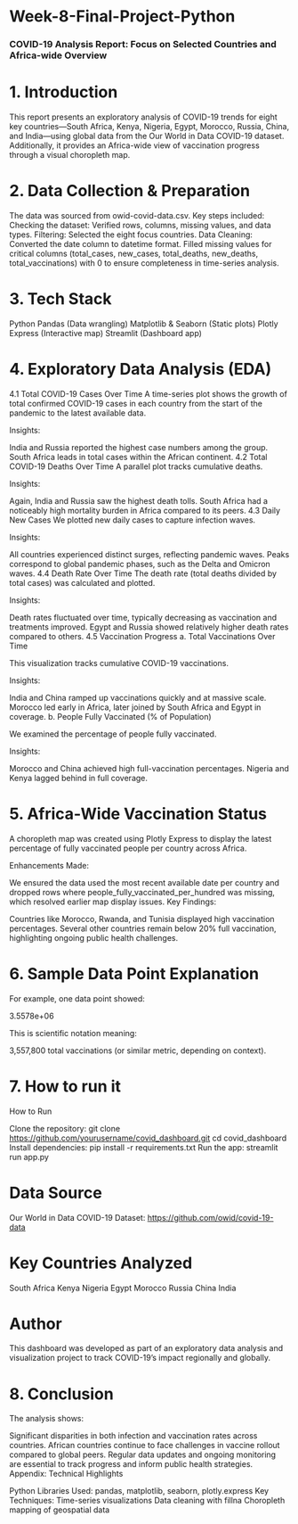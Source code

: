 # Week-8-Final-Project-Python

### COVID-19 Analysis Report: Focus on Selected Countries and Africa-wide Overview

# 1. Introduction

This report presents an exploratory analysis of COVID-19 trends for eight key countries—South Africa, Kenya, Nigeria, Egypt, Morocco, Russia, China, and India—using global data from the Our World in Data COVID-19 dataset. Additionally, it provides an Africa-wide view of vaccination progress through a visual choropleth map.

# 2. Data Collection & Preparation

The data was sourced from owid-covid-data.csv.
Key steps included:
Checking the dataset: Verified rows, columns, missing values, and data types.
Filtering: Selected the eight focus countries.
Data Cleaning:
Converted the date column to datetime format.
Filled missing values for critical columns (total_cases, new_cases, total_deaths, new_deaths, total_vaccinations) with 0 to ensure completeness in time-series analysis.

# 3. Tech Stack
Python
Pandas (Data wrangling)
Matplotlib & Seaborn (Static plots)
Plotly Express (Interactive map)
Streamlit (Dashboard app)


# 4. Exploratory Data Analysis (EDA)

4.1 Total COVID-19 Cases Over Time
A time-series plot shows the growth of total confirmed COVID-19 cases in each country from the start of the pandemic to the latest available data.

Insights:

India and Russia reported the highest case numbers among the group.
South Africa leads in total cases within the African continent.
4.2 Total COVID-19 Deaths Over Time
A parallel plot tracks cumulative deaths.

Insights:

Again, India and Russia saw the highest death tolls.
South Africa had a noticeably high mortality burden in Africa compared to its peers.
4.3 Daily New Cases
We plotted new daily cases to capture infection waves.

Insights:

All countries experienced distinct surges, reflecting pandemic waves.
Peaks correspond to global pandemic phases, such as the Delta and Omicron waves.
4.4 Death Rate Over Time
The death rate (total deaths divided by total cases) was calculated and plotted.

Insights:

Death rates fluctuated over time, typically decreasing as vaccination and treatments improved.
Egypt and Russia showed relatively higher death rates compared to others.
4.5 Vaccination Progress
a. Total Vaccinations Over Time

This visualization tracks cumulative COVID-19 vaccinations.

Insights:

India and China ramped up vaccinations quickly and at massive scale.
Morocco led early in Africa, later joined by South Africa and Egypt in coverage.
b. People Fully Vaccinated (% of Population)

We examined the percentage of people fully vaccinated.

Insights:

Morocco and China achieved high full-vaccination percentages.
Nigeria and Kenya lagged behind in full coverage.
# 5. Africa-Wide Vaccination Status

A choropleth map was created using Plotly Express to display the latest percentage of fully vaccinated people per country across Africa.

Enhancements Made:

We ensured the data used the most recent available date per country and dropped rows where people_fully_vaccinated_per_hundred was missing, which resolved earlier map display issues.
Key Findings:

Countries like Morocco, Rwanda, and Tunisia displayed high vaccination percentages.
Several other countries remain below 20% full vaccination, highlighting ongoing public health challenges.
# 6. Sample Data Point Explanation

For example, one data point showed:

3.5578e+06

This is scientific notation meaning:

3,557,800 total vaccinations (or similar metric, depending on context).

# 7. How to run it 
How to Run

Clone the repository:
git clone https://github.com/yourusername/covid_dashboard.git
cd covid_dashboard
Install dependencies:
pip install -r requirements.txt
Run the app:
streamlit run app.py
# Data Source

Our World in Data COVID-19 Dataset:
https://github.com/owid/covid-19-data
#  Key Countries Analyzed

South Africa
Kenya
Nigeria
Egypt
Morocco
Russia
China
India
# Author

This dashboard was developed as part of an exploratory data analysis and visualization project to track COVID-19’s impact regionally and globally.

# 8. Conclusion

The analysis shows:

Significant disparities in both infection and vaccination rates across countries.
African countries continue to face challenges in vaccine rollout compared to global peers.
Regular data updates and ongoing monitoring are essential to track progress and inform public health strategies.
Appendix: Technical Highlights

Python Libraries Used:
pandas, matplotlib, seaborn, plotly.express
Key Techniques:
Time-series visualizations
Data cleaning with fillna
Choropleth mapping of geospatial data
